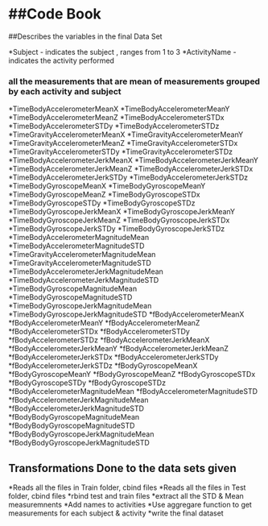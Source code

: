 ##Code Book
====================
##Describes the variables in the final Data Set

*Subject - indicates the subject , ranges from 1 to 3
*ActivityName - indicates the activity performed
### all the measurements that are mean of measurements grouped by each activity and subject
*TimeBodyAccelerometerMeanX
*TimeBodyAccelerometerMeanY
*TimeBodyAccelerometerMeanZ
*TimeBodyAccelerometerSTDx
*TimeBodyAccelerometerSTDy
*TimeBodyAccelerometerSTDz
*TimeGravityAccelerometerMeanX
*TimeGravityAccelerometerMeanY
*TimeGravityAccelerometerMeanZ
*TimeGravityAccelerometerSTDx
*TimeGravityAccelerometerSTDy
*TimeGravityAccelerometerSTDz
*TimeBodyAccelerometerJerkMeanX
*TimeBodyAccelerometerJerkMeanY
*TimeBodyAccelerometerJerkMeanZ
*TimeBodyAccelerometerJerkSTDx
*TimeBodyAccelerometerJerkSTDy
*TimeBodyAccelerometerJerkSTDz
*TimeBodyGyroscopeMeanX
*TimeBodyGyroscopeMeanY
*TimeBodyGyroscopeMeanZ
*TimeBodyGyroscopeSTDx
*TimeBodyGyroscopeSTDy
*TimeBodyGyroscopeSTDz
*TimeBodyGyroscopeJerkMeanX
*TimeBodyGyroscopeJerkMeanY
*TimeBodyGyroscopeJerkMeanZ
*TimeBodyGyroscopeJerkSTDx
*TimeBodyGyroscopeJerkSTDy
*TimeBodyGyroscopeJerkSTDz
*TimeBodyAccelerometerMagnitudeMean
*TimeBodyAccelerometerMagnitudeSTD
*TimeGravityAccelerometerMagnitudeMean
*TimeGravityAccelerometerMagnitudeSTD
*TimeBodyAccelerometerJerkMagnitudeMean
*TimeBodyAccelerometerJerkMagnitudeSTD
*TimeBodyGyroscopeMagnitudeMean
*TimeBodyGyroscopeMagnitudeSTD
*TimeBodyGyroscopeJerkMagnitudeMean
*TimeBodyGyroscopeJerkMagnitudeSTD
*fBodyAccelerometerMeanX
*fBodyAccelerometerMeanY
*fBodyAccelerometerMeanZ
*fBodyAccelerometerSTDx
*fBodyAccelerometerSTDy
*fBodyAccelerometerSTDz
*fBodyAccelerometerJerkMeanX
*fBodyAccelerometerJerkMeanY
*fBodyAccelerometerJerkMeanZ
*fBodyAccelerometerJerkSTDx
*fBodyAccelerometerJerkSTDy
*fBodyAccelerometerJerkSTDz
*fBodyGyroscopeMeanX
*fBodyGyroscopeMeanY
*fBodyGyroscopeMeanZ
*fBodyGyroscopeSTDx
*fBodyGyroscopeSTDy
*fBodyGyroscopeSTDz
*fBodyAccelerometerMagnitudeMean
*fBodyAccelerometerMagnitudeSTD
*fBodyAccelerometerJerkMagnitudeMean
*fBodyAccelerometerJerkMagnitudeSTD
*fBodyBodyGyroscopeMagnitudeMean
*fBodyBodyGyroscopeMagnitudeSTD
*fBodyBodyGyroscopeJerkMagnitudeMean
*fBodyBodyGyroscopeJerkMagnitudeSTD

## Transformations Done to the data sets given

*Reads all the files in Train folder, cbind files
*Reads all the files in Test folder, cbind files
*rbind test and train files
*extract all the STD & Mean measuremnents
*Add names to activities
*Use aggregare function to get measurements for each subject & activity
*write the final dataset

